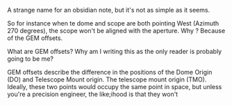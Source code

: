 A strange name for an obsidian note, but it's not as simple as it seems.

So for instance when te dome and scope are both pointing West (Azimuth 270 degrees), the scope won't be aligned with the aperture. Why ? Because of the GEM offsets.

What are GEM offsets? Why am I writing this as the only reader is probably going to be me?

GEM offsets describe the difference  in the positions of the Dome Origin (DO) and Telescope Mount origin. The telescope mount origin (TMO). Ideally, these two points would occupy the same point in space, but unless you're a precision engineer, the like;ihood is that they won't